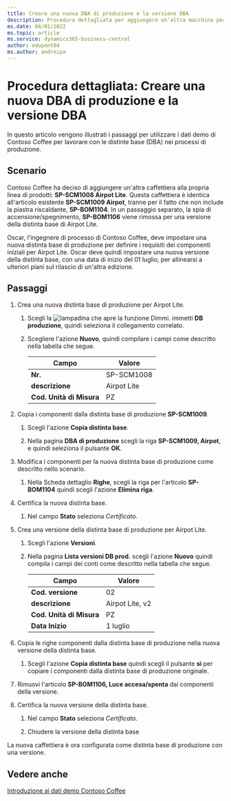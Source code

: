 ```yaml
---
title: Creare una nuova DBA di produzione e la versione DBA
description: Procedura dettagliata per aggiungere un'altra macchina per il caffè alla linea di prodotti di Contoso Coffee in Business Central.
ms.date: 04/01/2022
ms.topic: article
ms.service: dynamics365-business-central
author: edupont04
ms.author: andreipa
---
```

# <a name="walkthrough-create-a-new-production-bom-and-bom-version"></a>Procedura dettagliata: Creare una nuova DBA di produzione e la versione DBA

In questo articolo vengono illustrati i passaggi per utilizzare i dati demo di Contoso Coffee per lavorare con le distinte base (DBA) nei processi di produzione.  

## <a name="scenario"></a>Scenario

Contoso Coffee ha deciso di aggiungere un'altra caffettiera alla propria linea di prodotti: **SP-SCM1008 Airpot Lite**. Questa caffettiera è identica all'articolo esistente **SP-SCM1009 Airpot**, tranne per il fatto che non include la piastra riscaldante, **SP-BOM1104**. In un passaggio separato, la spia di accensione/spegnimento, **SP-BOM1106** viene rimossa per una versione della distinta base di Airpot Lite.

Oscar, l'ingegnere di processo di Contoso Coffee, deve impostare una nuova distinta base di produzione per definire i requisiti dei componenti iniziali per Airpot Lite. Oscar deve quindi impostare una nuova versione della distinta base, con una data di inizio del 01 luglio, per allinearsi a ulteriori piani sul rilascio di un'altra edizione.

## <a name="steps"></a>Passaggi

1. Crea una nuova distinta base di produzione per Airpot Lite.

    1. Scegli la ![lampadina che apre la funzione Dimmi.](../../media/ui-search/search_small.png "Dimmi cosa vuoi fare") immetti **DB produzione**, quindi seleziona il collegamento correlato.  

    2. Scegliere l'azione **Nuovo**, quindi compilare i campi come descritto nella tabella che segue.  

        |Campo  |Valore  |
        |---------|---------|
        |**Nr.** |SP-SCM1008|
        |**descrizione** |Airpot Lite|
        |**Cod. Unità di Misura**|PZ  |

2. Copia i componenti dalla distinta base di produzione **SP-SCM1009**.

    1. Scegli l'azione **Copia distinta base**.

    2. Nella pagina **DBA di produzione** scegli la riga **SP-SCM1009, Airpot**, e quindi seleziona il pulsante **OK**.

3. Modifica i componenti per la nuova distinta base di produzione come descritto nello scenario.

    1. Nella Scheda dettaglio **Righe**, scegli la riga per l'articolo **SP-BOM1104** quindi scegli l'azione **Elimina riga**.  

4. Certifica la nuova distinta base.  

    1. Nel campo **Stato** seleziona *Certificato*.  

5. Crea una versione della distinta base di produzione per Airpot Lite.

    1. Scegli l'azione **Versioni**.

    2. Nella pagina **Lista versioni DB prod.** scegli l'azione **Nuovo** quindi compila i campi dei conti come descritto nella tabella che segue.  

        |Campo  |Valore  |
        |---------|---------|
        |**Cod. versione** |02|
        |**descrizione** |Airpot Lite, v2|
        |**Cod. Unità di Misura**|PZ  |  
        |**Data Inizio**|1 luglio  |  

6. Copia le righe componenti dalla distinta base di produzione nella nuova versione della distinta base.

    1. Scegli l'azione **Copia distinta base** quindi scegli il pulsante **sì** per copiare i componenti dalla distinta base di produzione originale.

7. Rimuovi l'articolo **SP-BOM1106, Luce accesa/spenta** dai componenti della versione.

8. Certifica la nuova versione della distinta base.

    1. Nel campo **Stato** seleziona *Certificato*.  

    2. Chiudere la versione della distinta base

La nuova caffettiera è ora configurata come distinta base di produzione con una versione.  

## <a name="see-also"></a>Vedere anche

[Introduzione ai dati demo Contoso Coffee](../contoso-coffee-intro.md)  
